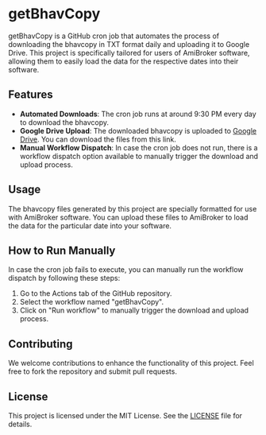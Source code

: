 # getBhavCopy

getBhavCopy is a GitHub cron job that automates the process of downloading the bhavcopy in TXT format daily and uploading it to Google Drive. This project is specifically tailored for users of AmiBroker software, allowing them to easily load the data for the respective dates into their software.

## Features

- **Automated Downloads**: The cron job runs at around 9:30 PM every day to download the bhavcopy.
- **Google Drive Upload**: The downloaded bhavcopy is uploaded to [Google Drive](https://drive.google.com/drive/u/0/folders/1wA5duO0osm4mrZ8g5iJuh_pmkr8wD6vG). You can download the files from this link.
- **Manual Workflow Dispatch**: In case the cron job does not run, there is a workflow dispatch option available to manually trigger the download and upload process.

## Usage

The bhavcopy files generated by this project are specially formatted for use with AmiBroker software. You can upload these files to AmiBroker to load the data for the particular date into your software.

## How to Run Manually

In case the cron job fails to execute, you can manually run the workflow dispatch by following these steps:

1. Go to the Actions tab of the GitHub repository.
2. Select the workflow named "getBhavCopy".
3. Click on "Run workflow" to manually trigger the download and upload process.

## Contributing

We welcome contributions to enhance the functionality of this project. Feel free to fork the repository and submit pull requests.

## License

This project is licensed under the MIT License. See the [LICENSE](LICENSE) file for details.
